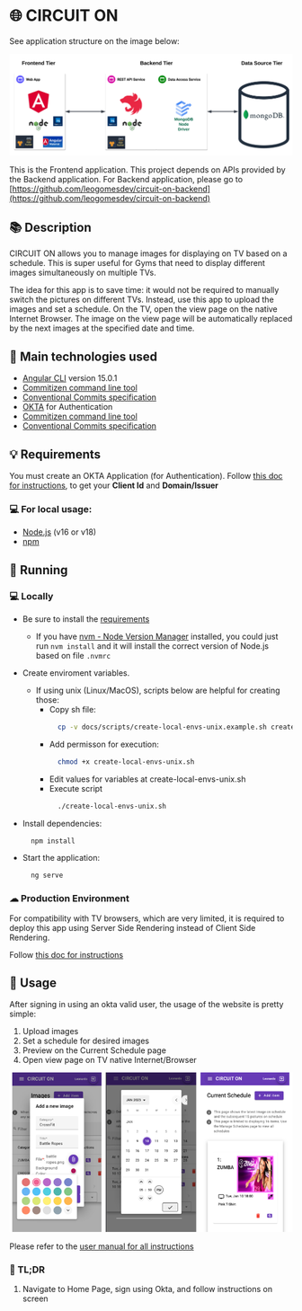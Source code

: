# 🌐 CIRCUIT ON

See application structure on the image below:

![System tiers](docs/images/others/tiers.png)

This is the Frontend application. This project depends on APIs provided by the Backend application.
For Backend application, please go to [https://github.com/leogomesdev/circuit-on-backend](https://github.com/leogomesdev/circuit-on-backend)

## 📚 Description

CIRCUIT ON allows you to manage images for displaying on TV based on a schedule. This is super useful for Gyms that need to display different images simultaneously on multiple TVs.

The idea for this app is to save time: it would not be required to manually switch the pictures on different TVs. Instead, use this app to upload the images and set a schedule. On the TV, open the view page on the native Internet Browser. The image on the view page will be automatically replaced by the next images at the specified date and time.

## 📲 Main technologies used

- [Angular CLI](https://github.com/angular/angular-cli) version 15.0.1
- [Commitizen command line tool](https://github.com/commitizen/cz-cli)
- [Conventional Commits specification](https://www.conventionalcommits.org/en/v1.0.0/)
- [OKTA](https://developer.okta.com) for Authentication
- [Commitizen command line tool](https://github.com/commitizen/cz-cli)
- [Conventional Commits specification](https://www.conventionalcommits.org/en/v1.0.0/)

## 💡 Requirements

You must create an OKTA Application (for Authentication). Follow [this doc for instructions](docs/okta.md), to get your **Client Id** and **Domain/Issuer**

### 💻 For local usage:

- [Node.js](https://nodejs.org) (v16 or v18)
- [npm](https://www.npmjs.com)

## 🚀 Running

### 💻 Locally

- Be sure to install the [requirements](#requirements)

  - If you have [nvm - Node Version Manager](https://github.com/nvm-sh/nvm) installed, you could just run `nvm install` and it will install the correct version of Node.js based on file `.nvmrc`

- Create enviroment variables.

  - If using unix (Linux/MacOS), scripts below are helpful for creating those:
    - Copy sh file:
      ```bash
        cp -v docs/scripts/create-local-envs-unix.example.sh create-local-envs-unix.sh
      ```
    - Add permisson for execution:
      ```bash
        chmod +x create-local-envs-unix.sh
      ```
    - Edit values for variables at create-local-envs-unix.sh
    - Execute script
      ```bash
        ./create-local-envs-unix.sh
      ```

- Install dependencies:

  ```bash
    npm install
  ```

- Start the application:

  ```bash
    ng serve
  ```

### ☁ Production Environment

For compatibility with TV browsers, which are very limited, it is required to deploy this app using Server Side Rendering instead of Client Side Rendering.

Follow [this doc for instructions](docs/deploy-aws-runner.md)

## 🔗 Usage

After signing in using an okta valid user, the usage of the website is pretty simple:

1. Upload images
2. Set a schedule for desired images
3. Preview on the Current Schedule page
4. Open view page on TV native Internet/Browser

![Screenshots](docs/images/others/frontend-app-screenshots.png)

Please refer to the [user manual for all instructions](docs/user-manual-v1.pdf)

### 👀 TL;DR

1. Navigate to Home Page, sign using Okta, and follow instructions on screen
